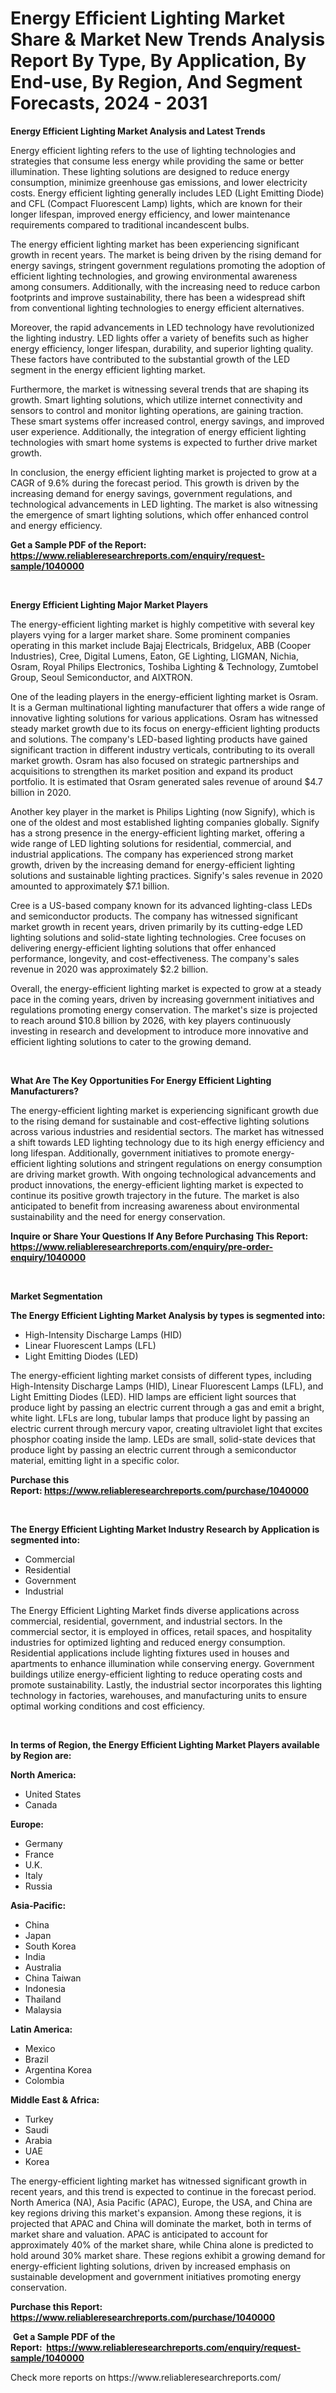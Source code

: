 <p><h1>Energy Efficient Lighting Market Share & Market New Trends Analysis Report By Type, By Application, By End-use, By Region, And Segment Forecasts, 2024 - 2031</h1></p><p><strong>Energy Efficient Lighting Market Analysis and Latest Trends</strong></p>
<p><p>Energy efficient lighting refers to the use of lighting technologies and strategies that consume less energy while providing the same or better illumination. These lighting solutions are designed to reduce energy consumption, minimize greenhouse gas emissions, and lower electricity costs. Energy efficient lighting generally includes LED (Light Emitting Diode) and CFL (Compact Fluorescent Lamp) lights, which are known for their longer lifespan, improved energy efficiency, and lower maintenance requirements compared to traditional incandescent bulbs.</p><p>The energy efficient lighting market has been experiencing significant growth in recent years. The market is being driven by the rising demand for energy savings, stringent government regulations promoting the adoption of efficient lighting technologies, and growing environmental awareness among consumers. Additionally, with the increasing need to reduce carbon footprints and improve sustainability, there has been a widespread shift from conventional lighting technologies to energy efficient alternatives.</p><p>Moreover, the rapid advancements in LED technology have revolutionized the lighting industry. LED lights offer a variety of benefits such as higher energy efficiency, longer lifespan, durability, and superior lighting quality. These factors have contributed to the substantial growth of the LED segment in the energy efficient lighting market.</p><p>Furthermore, the market is witnessing several trends that are shaping its growth. Smart lighting solutions, which utilize internet connectivity and sensors to control and monitor lighting operations, are gaining traction. These smart systems offer increased control, energy savings, and improved user experience. Additionally, the integration of energy efficient lighting technologies with smart home systems is expected to further drive market growth.</p><p>In conclusion, the energy efficient lighting market is projected to grow at a CAGR of 9.6% during the forecast period. This growth is driven by the increasing demand for energy savings, government regulations, and technological advancements in LED lighting. The market is also witnessing the emergence of smart lighting solutions, which offer enhanced control and energy efficiency.</p></p>
<p><strong>Get a Sample PDF of the Report:&nbsp; <a href="https://www.reliableresearchreports.com/enquiry/request-sample/1040000">https://www.reliableresearchreports.com/enquiry/request-sample/1040000</a></strong></p>
<p>&nbsp;</p>
<p><strong>Energy Efficient Lighting Major Market Players</strong></p>
<p><p>The energy-efficient lighting market is highly competitive with several key players vying for a larger market share. Some prominent companies operating in this market include Bajaj Electricals, Bridgelux, ABB (Cooper Industries), Cree, Digital Lumens, Eaton, GE Lighting, LIGMAN, Nichia, Osram, Royal Philips Electronics, Toshiba Lighting & Technology, Zumtobel Group, Seoul Semiconductor, and AIXTRON.</p><p>One of the leading players in the energy-efficient lighting market is Osram. It is a German multinational lighting manufacturer that offers a wide range of innovative lighting solutions for various applications. Osram has witnessed steady market growth due to its focus on energy-efficient lighting products and solutions. The company's LED-based lighting products have gained significant traction in different industry verticals, contributing to its overall market growth. Osram has also focused on strategic partnerships and acquisitions to strengthen its market position and expand its product portfolio. It is estimated that Osram generated sales revenue of around $4.7 billion in 2020.</p><p>Another key player in the market is Philips Lighting (now Signify), which is one of the oldest and most established lighting companies globally. Signify has a strong presence in the energy-efficient lighting market, offering a wide range of LED lighting solutions for residential, commercial, and industrial applications. The company has experienced strong market growth, driven by the increasing demand for energy-efficient lighting solutions and sustainable lighting practices. Signify's sales revenue in 2020 amounted to approximately $7.1 billion.</p><p>Cree is a US-based company known for its advanced lighting-class LEDs and semiconductor products. The company has witnessed significant market growth in recent years, driven primarily by its cutting-edge LED lighting solutions and solid-state lighting technologies. Cree focuses on delivering energy-efficient lighting solutions that offer enhanced performance, longevity, and cost-effectiveness. The company's sales revenue in 2020 was approximately $2.2 billion.</p><p>Overall, the energy-efficient lighting market is expected to grow at a steady pace in the coming years, driven by increasing government initiatives and regulations promoting energy conservation. The market's size is projected to reach around $10.8 billion by 2026, with key players continuously investing in research and development to introduce more innovative and efficient lighting solutions to cater to the growing demand.</p></p>
<p>&nbsp;</p>
<p><strong>What Are The Key Opportunities For Energy Efficient Lighting Manufacturers?</strong></p>
<p><p>The energy-efficient lighting market is experiencing significant growth due to the rising demand for sustainable and cost-effective lighting solutions across various industries and residential sectors. The market has witnessed a shift towards LED lighting technology due to its high energy efficiency and long lifespan. Additionally, government initiatives to promote energy-efficient lighting solutions and stringent regulations on energy consumption are driving market growth. With ongoing technological advancements and product innovations, the energy-efficient lighting market is expected to continue its positive growth trajectory in the future. The market is also anticipated to benefit from increasing awareness about environmental sustainability and the need for energy conservation.</p></p>
<p><strong>Inquire or Share Your Questions If Any Before Purchasing This Report: <a href="https://www.reliableresearchreports.com/enquiry/pre-order-enquiry/1040000">https://www.reliableresearchreports.com/enquiry/pre-order-enquiry/1040000</a></strong></p>
<p>&nbsp;</p>
<p><strong>Market Segmentation</strong></p>
<p><strong>The Energy Efficient Lighting Market Analysis by types is segmented into:</strong></p>
<p><ul><li>High-Intensity Discharge Lamps (HID)</li><li>Linear Fluorescent Lamps (LFL)</li><li>Light Emitting Diodes (LED)</li></ul></p>
<p><p>The energy-efficient lighting market consists of different types, including High-Intensity Discharge Lamps (HID), Linear Fluorescent Lamps (LFL), and Light Emitting Diodes (LED). HID lamps are efficient light sources that produce light by passing an electric current through a gas and emit a bright, white light. LFLs are long, tubular lamps that produce light by passing an electric current through mercury vapor, creating ultraviolet light that excites phosphor coating inside the lamp. LEDs are small, solid-state devices that produce light by passing an electric current through a semiconductor material, emitting light in a specific color.</p></p>
<p><strong>Purchase this Report:&nbsp;<a href="https://www.reliableresearchreports.com/purchase/1040000">https://www.reliableresearchreports.com/purchase/1040000</a></strong></p>
<p>&nbsp;</p>
<p><strong>The Energy Efficient Lighting Market Industry Research by Application is segmented into:</strong></p>
<p><ul><li>Commercial</li><li>Residential</li><li>Government</li><li>Industrial</li></ul></p>
<p><p>The Energy Efficient Lighting Market finds diverse applications across commercial, residential, government, and industrial sectors. In the commercial sector, it is employed in offices, retail spaces, and hospitality industries for optimized lighting and reduced energy consumption. Residential applications include lighting fixtures used in houses and apartments to enhance illumination while conserving energy. Government buildings utilize energy-efficient lighting to reduce operating costs and promote sustainability. Lastly, the industrial sector incorporates this lighting technology in factories, warehouses, and manufacturing units to ensure optimal working conditions and cost efficiency.</p></p>
<p>&nbsp;</p>
<p><strong>In terms of Region, the Energy Efficient Lighting Market Players available by Region are:</strong></p>
<p>
    <p> <strong> North America: </strong>
        <ul>
            <li>United States</li>
            <li>Canada</li>
        </ul>
        </p> 
    <p> <strong> Europe: </strong>
        <ul>
            <li>Germany</li>
            <li>France</li>
            <li>U.K.</li>
            <li>Italy</li>
            <li>Russia</li>
        </ul>
        </p> 
    <p> <strong> Asia-Pacific: </strong>
        <ul>
            <li>China</li>
            <li>Japan</li>
            <li>South Korea</li>
            <li>India</li>
            <li>Australia</li>
            <li>China Taiwan</li>
            <li>Indonesia</li>
            <li>Thailand</li>
            <li>Malaysia</li>
        </ul>
        </p> 
    <p> <strong> Latin America: </strong>
        <ul>
            <li>Mexico</li>
            <li>Brazil</li>
            <li>Argentina Korea</li>
            <li>Colombia</li>
        </ul>
        </p> 
    <p> <strong> Middle East & Africa: </strong>
        <ul>
            <li>Turkey</li>
            <li>Saudi</li>
            <li>Arabia</li>
            <li>UAE</li>
            <li>Korea</li>
        </ul>
    </p>
    </p>
<p><p>The energy-efficient lighting market has witnessed significant growth in recent years, and this trend is expected to continue in the forecast period. North America (NA), Asia Pacific (APAC), Europe, the USA, and China are key regions driving this market's expansion. Among these regions, it is projected that APAC and China will dominate the market, both in terms of market share and valuation. APAC is anticipated to account for approximately 40% of the market share, while China alone is predicted to hold around 30% market share. These regions exhibit a growing demand for energy-efficient lighting solutions, driven by increased emphasis on sustainable development and government initiatives promoting energy conservation.</p></p>
<p><strong>Purchase this Report: <a href="https://www.reliableresearchreports.com/purchase/1040000">https://www.reliableresearchreports.com/purchase/1040000</a></strong></p>
<p>&nbsp;<strong>Get a Sample PDF of the Report:&nbsp;&nbsp;<a href="https://www.reliableresearchreports.com/enquiry/request-sample/1040000">https://www.reliableresearchreports.com/enquiry/request-sample/1040000</a></strong></p>
<p><strong></strong></p>
<p>Check more reports on https://www.reliableresearchreports.com/</p>